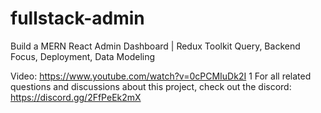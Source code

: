 # fullstack-admin

Build a MERN React Admin Dashboard | Redux Toolkit Query, Backend Focus, Deployment, Data Modeling

Video: https://www.youtube.com/watch?v=0cPCMIuDk2I
1
For all related questions and discussions about this project, check out the discord: https://discord.gg/2FfPeEk2mX
